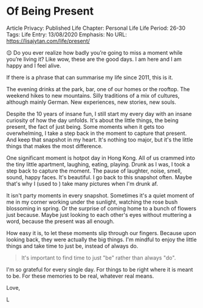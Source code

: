# Of Being Present

Article Privacy: Published
Life Chapter: Personal Life
Life Period: 26-30
Tags: Life
Entry: 13/08/2020
Emphasis: No
URL: https://lisajytan.com/life/present/

<aside>
😌 Do you ever realize how badly you’re going to miss a moment while you’re living it? Like wow, these are the good days. I am here and I am happy and I feel alive.

</aside>

If there is a phrase that can summarise my life since 2011, this is it.

The evening drinks at the park, bar, one of our homes or the rooftop. The weekend hikes to new mountains. Silly traditions of a mix of cultures, although mainly German. New experiences, new stories, new souls. 

Despite the 10 years of insane fun, I still start my every day with an insane curiosity of how the day unfolds. It's about the little things, the being present, the fact of just being. Some moments when it gets too overwhelming, I take a step back in the moment to capture that present. And keep that snapshot in my heart. It's nothing too major, but it's the little things that makes the most difference. 

One significant moment is hotpot day in Hong Kong. All of us crammed into the tiny little apartment, laughing, eating, playing. Drunk as I was, I took a step back to capture the moment. The pause of laughter, noise, smell, sound, happy faces. It's beautiful. I go back to this snapshot often. Maybe that's why I (used to ) take many pictures when I'm drunk af. 

It isn't party moments in every snapshot. Sometimes it's a quiet moment of me in my corner working under the sunlight, watching the rose bush blossoming in spring. Or the surprise of coming home to a bunch of flowers just because. Maybe just looking to each other's eyes without muttering a word, because the present was all enough. 

How easy it is, to let these moments slip through our fingers. Because upon looking back, they were actually the big things. I'm mindful to enjoy the little things and take time to just be, instead of always do. 

> It's important to find time to just "be" rather than always "do".
> 

I'm so grateful for every single day. For things to be right where it is meant to be. For these memories to be real, whatever real means. 

Love,

L